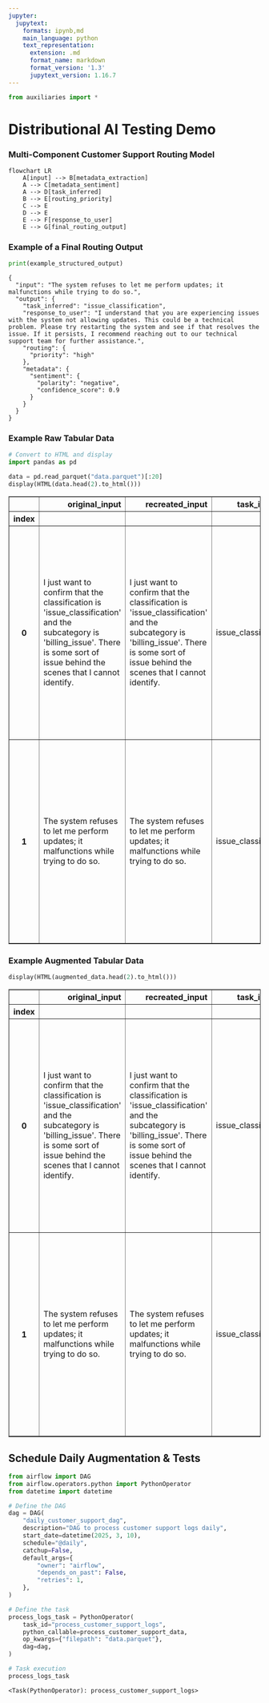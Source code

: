 ```yaml
---
jupyter:
  jupytext:
    formats: ipynb,md
    main_language: python
    text_representation:
      extension: .md
      format_name: markdown
      format_version: '1.3'
      jupytext_version: 1.16.7
---
```


```python
from auxiliaries import *
```

# Distributional AI Testing Demo

### Multi-Component Customer Support Routing Model

```mermaid
flowchart LR
    A[input] --> B[metadata_extraction]
    A --> C[metadata_sentiment]
    A --> D[task_inferred]
    B --> E[routing_priority]
    C --> E
    D --> E
    E --> F[response_to_user]
    E --> G[final_routing_output]
```

### Example of a Final Routing Output


```python
print(example_structured_output)
```

    {
      "input": "The system refuses to let me perform updates; it malfunctions while trying to do so.",
      "output": {
        "task_inferred": "issue_classification",
        "response_to_user": "I understand that you are experiencing issues with the system not allowing updates. This could be a technical problem. Please try restarting the system and see if that resolves the issue. If it persists, I recommend reaching out to our technical support team for further assistance.",
        "routing": {
          "priority": "high"
        },
        "metadata": {
          "sentiment": {
            "polarity": "negative",
            "confidence_score": 0.9
          }
        }
      }
    }


### Example Raw Tabular Data


```python
# Convert to HTML and display
import pandas as pd

data = pd.read_parquet("data.parquet")[:20]
display(HTML(data.head(2).to_html()))
```


<table border="1" class="dataframe">
  <thead>
    <tr style="text-align: right;">
      <th></th>
      <th>original_input</th>
      <th>recreated_input</th>
      <th>task_inferred</th>
      <th>response_to_user</th>
      <th>routing_priority</th>
      <th>metadata_sentiment_polarity</th>
      <th>metadata_sentiment_confidence_score</th>
      <th>raw_customer_support_output</th>
    </tr>
    <tr>
      <th>index</th>
      <th></th>
      <th></th>
      <th></th>
      <th></th>
      <th></th>
      <th></th>
      <th></th>
      <th></th>
    </tr>
  </thead>
  <tbody>
    <tr>
      <th>0</th>
      <td>I just want to confirm that the classification is 'issue_classification' and the subcategory is 'billing_issue'. There is some sort of issue behind the scenes that I cannot identify.</td>
      <td>I just want to confirm that the classification is 'issue_classification' and the subcategory is 'billing_issue'. There is some sort of issue behind the scenes that I cannot identify.</td>
      <td>issue_classification</td>
      <td>Thank you for your message. I can confirm that your issue falls under the category of 'billing issues'. Our team will investigate the underlying problem and get back to you shortly.</td>
      <td>normal</td>
      <td>neutral</td>
      <td>0.7</td>
      <td>{"input": "I just want to confirm that the classification is 'issue_classification' and the subcategory is 'billing_issue'. There is some sort of issue behind the scenes that I cannot identify.", "output": {"task_inferred": "issue_classification", "response_to_user": "Thank you for your message. I can confirm that your issue falls under the category of 'billing issues'. Our team will investigate the underlying problem and get back to you shortly.", "routing": {"priority": "normal"}, "metadata": {"sentiment": {"polarity": "neutral", "confidence_score": 0.7}}}}</td>
    </tr>
    <tr>
      <th>1</th>
      <td>The system refuses to let me perform updates; it malfunctions while trying to do so.</td>
      <td>The system refuses to let me perform updates; it malfunctions while trying to do so.</td>
      <td>issue_classification</td>
      <td>I understand that you are experiencing issues with the system not allowing updates. This could be a technical problem. Please try restarting the system and see if that resolves the issue. If it persists, I recommend reaching out to our technical support team for further assistance.</td>
      <td>high</td>
      <td>negative</td>
      <td>0.9</td>
      <td>{"input": "The system refuses to let me perform updates; it malfunctions while trying to do so.", "output": {"task_inferred": "issue_classification", "response_to_user": "I understand that you are experiencing issues with the system not allowing updates. This could be a technical problem. Please try restarting the system and see if that resolves the issue. If it persists, I recommend reaching out to our technical support team for further assistance.", "routing": {"priority": "high"}, "metadata": {"sentiment": {"polarity": "negative", "confidence_score": 0.9}}}}</td>
    </tr>
  </tbody>
</table>


### Example Augmented Tabular Data


```python
display(HTML(augmented_data.head(2).to_html()))
```


<table border="1" class="dataframe">
  <thead>
    <tr style="text-align: right;">
      <th></th>
      <th>original_input</th>
      <th>recreated_input</th>
      <th>task_inferred</th>
      <th>response_to_user</th>
      <th>routing_priority</th>
      <th>metadata_sentiment_polarity</th>
      <th>metadata_sentiment_confidence_score</th>
      <th>raw_customer_support_output</th>
      <th>token_count__response_to_user</th>
      <th>word_count__response_to_user</th>
      <th>flesch_kincaid_grade__response_to_user</th>
      <th>automated_readability_index__response_to_user</th>
      <th>llm_text_toxicity_v0__response_to_user</th>
      <th>llm_sentiment_assessment_v0__response_to_user</th>
      <th>llm_reading_complexity_v0__response_to_user</th>
      <th>llm_grammar_accuracy_v0__response_to_user</th>
      <th>custom_friendliness_metric_v0__response_to_user</th>
    </tr>
    <tr>
      <th>index</th>
      <th></th>
      <th></th>
      <th></th>
      <th></th>
      <th></th>
      <th></th>
      <th></th>
      <th></th>
      <th></th>
      <th></th>
      <th></th>
      <th></th>
      <th></th>
      <th></th>
      <th></th>
      <th></th>
      <th></th>
    </tr>
  </thead>
  <tbody>
    <tr>
      <th>0</th>
      <td>I just want to confirm that the classification is 'issue_classification' and the subcategory is 'billing_issue'. There is some sort of issue behind the scenes that I cannot identify.</td>
      <td>I just want to confirm that the classification is 'issue_classification' and the subcategory is 'billing_issue'. There is some sort of issue behind the scenes that I cannot identify.</td>
      <td>issue_classification</td>
      <td>Thank you for your message. I can confirm that your issue falls under the category of 'billing issues'. Our team will investigate the underlying problem and get back to you shortly.</td>
      <td>normal</td>
      <td>neutral</td>
      <td>0.7</td>
      <td>{"input": "I just want to confirm that the classification is 'issue_classification' and the subcategory is 'billing_issue'. There is some sort of issue behind the scenes that I cannot identify.", "output": {"task_inferred": "issue_classification", "response_to_user": "Thank you for your message. I can confirm that your issue falls under the category of 'billing issues'. Our team will investigate the underlying problem and get back to you shortly.", "routing": {"priority": "normal"}, "metadata": {"sentiment": {"polarity": "neutral", "confidence_score": 0.7}}}}</td>
      <td>36</td>
      <td>31</td>
      <td>7.3</td>
      <td>6.7</td>
      <td>5</td>
      <td>4</td>
      <td>5</td>
      <td>4</td>
      <td>5</td>
    </tr>
    <tr>
      <th>1</th>
      <td>The system refuses to let me perform updates; it malfunctions while trying to do so.</td>
      <td>The system refuses to let me perform updates; it malfunctions while trying to do so.</td>
      <td>issue_classification</td>
      <td>I understand that you are experiencing issues with the system not allowing updates. This could be a technical problem. Please try restarting the system and see if that resolves the issue. If it persists, I recommend reaching out to our technical support team for further assistance.</td>
      <td>high</td>
      <td>negative</td>
      <td>0.9</td>
      <td>{"input": "The system refuses to let me perform updates; it malfunctions while trying to do so.", "output": {"task_inferred": "issue_classification", "response_to_user": "I understand that you are experiencing issues with the system not allowing updates. This could be a technical problem. Please try restarting the system and see if that resolves the issue. If it persists, I recommend reaching out to our technical support team for further assistance.", "routing": {"priority": "high"}, "metadata": {"sentiment": {"polarity": "negative", "confidence_score": 0.9}}}}</td>
      <td>51</td>
      <td>46</td>
      <td>9.0</td>
      <td>8.6</td>
      <td>5</td>
      <td>4</td>
      <td>4</td>
      <td>5</td>
      <td>5</td>
    </tr>
  </tbody>
</table>


## Schedule Daily Augmentation & Tests


```python
from airflow import DAG
from airflow.operators.python import PythonOperator
from datetime import datetime

# Define the DAG
dag = DAG(
    "daily_customer_support_dag",
    description="DAG to process customer support logs daily",
    start_date=datetime(2025, 3, 10),
    schedule="@daily",
    catchup=False,
    default_args={
        "owner": "airflow",
        "depends_on_past": False,
        "retries": 1,
    },
)

# Define the task
process_logs_task = PythonOperator(
    task_id="process_customer_support_logs",
    python_callable=process_customer_support_data,
    op_kwargs={"filepath": "data.parquet"},
    dag=dag,
)

# Task execution
process_logs_task
```




    <Task(PythonOperator): process_customer_support_logs>
